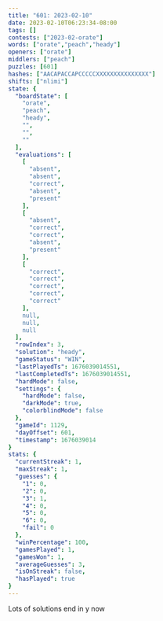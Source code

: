 ```yaml
---
title: "601: 2023-02-10"
date: 2023-02-10T06:23:34-08:00
tags: []
contests: ["2023-02-orate"]
words: ["orate","peach","heady"]
openers: ["orate"]
middlers: ["peach"]
puzzles: [601]
hashes: ["AACAPACCAPCCCCCXXXXXXXXXXXXXXX"]
shifts: ["nlimi"]
state: {
  "boardState": [
    "orate",
    "peach",
    "heady",
    "",
    "",
    ""
  ],
  "evaluations": [
    [
      "absent",
      "absent",
      "correct",
      "absent",
      "present"
    ],
    [
      "absent",
      "correct",
      "correct",
      "absent",
      "present"
    ],
    [
      "correct",
      "correct",
      "correct",
      "correct",
      "correct"
    ],
    null,
    null,
    null
  ],
  "rowIndex": 3,
  "solution": "heady",
  "gameStatus": "WIN",
  "lastPlayedTs": 1676039014551,
  "lastCompletedTs": 1676039014551,
  "hardMode": false,
  "settings": {
    "hardMode": false,
    "darkMode": true,
    "colorblindMode": false
  },
  "gameId": 1129,
  "dayOffset": 601,
  "timestamp": 1676039014
}
stats: {
  "currentStreak": 1,
  "maxStreak": 1,
  "guesses": {
    "1": 0,
    "2": 0,
    "3": 1,
    "4": 0,
    "5": 0,
    "6": 0,
    "fail": 0
  },
  "winPercentage": 100,
  "gamesPlayed": 1,
  "gamesWon": 1,
  "averageGuesses": 3,
  "isOnStreak": false,
  "hasPlayed": true
}
---
```

<!-- more -->
Lots of solutions end in y now
